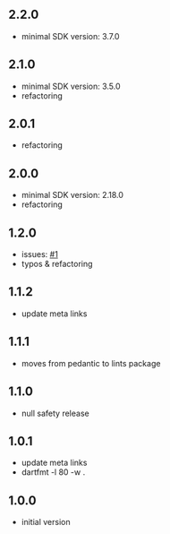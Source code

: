 ## 2.2.0
- minimal SDK version: 3.7.0

## 2.1.0
- minimal SDK version: 3.5.0
- refactoring

## 2.0.1
- refactoring

## 2.0.0
- minimal SDK version: 2.18.0
- refactoring

## 1.2.0
- issues: [#1](https://github.com/ykmnkmi/radix-tree.dart/issues/1)
- typos & refactoring

## 1.1.2
- update meta links

## 1.1.1
- moves from pedantic to lints package

## 1.1.0
- null safety release

## 1.0.1
- update meta links
- dartfmt -l 80 -w .

## 1.0.0
- initial version
